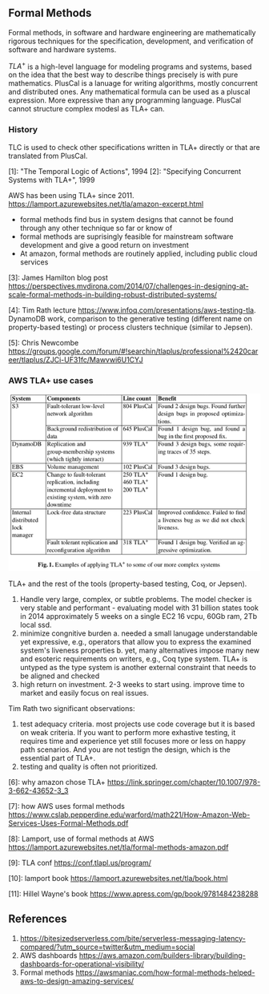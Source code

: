 ## Formal Methods

Formal methods, in software and hardware engineering are mathematically rigorous techniques for the specification, development, and verification of software and hardware systems.

$TLA^+$ is a high-level language for modeling programs and systems, based on the idea that the best way to describe things precisely is with pure mathematics. PlusCal is a lanuage for writing algorithms, mostly concurrent and distributed ones. Any mathematical formula can be used as a pluscal expression. More expressive than any programming language. PlusCal cannot structure complex modesl as TLA+ can.

### History

TLC is used to check other specifications written in TLA+ directly or that are translated from PlusCal.

[1]: "The Temporal Logic of Actions", 1994
[2]: "Specifying Concurrent Systems with TLA+", 1999

AWS has been using TLA+ since 2011. https://lamport.azurewebsites.net/tla/amazon-excerpt.html

- formal methods find bus in system designs that cannot be found through any other technique so far or know of
- formal methods are suprisingly feasible for mainstream software development and give a good return on investment
- At amazon, formal methods are routinely applied, including public cloud services

[3]: James Hamilton blog post https://perspectives.mvdirona.com/2014/07/challenges-in-designing-at-scale-formal-methods-in-building-robust-distributed-systems/

[4]: Tim Rath lecture https://www.infoq.com/presentations/aws-testing-tla. DynamoDB work, comparison to the generative testing (different name on property-based testing) or process clusters technique (similar to Jepsen).

[5]: Chris Newcombe https://groups.google.com/forum/#!searchin/tlaplus/professional%2420career/tlaplus/ZJCi-UF31fc/Mawvwi6U1CYJ

### AWS TLA+ use cases

![](./tla-plus-benefits.png)

TLA+ and the rest of the tools (property-based testing, Coq, or Jepsen).

1. Handle very large, complex, or subtle problems. The model checker is very stable and performant - evaluating model with 31 billion states took in 2014 approximately 5 weeks on a single EC2 16 vcpu, 60Gb ram, 2Tb local ssd.
1. minimize congnitive burden
    a. needed a small lanugage understandable yet expressive, e.g., operators that allow you to express the examined system's liveness properties
    b. yet, many alternatives impose many new and esoteric requirements on writers, e.g., Coq type system. TLA+ is untyped as the type system is another external constraint that needs to be aligned and checked
1. high return on investment. 2-3 weeks to start using. improve time to market and easily focus on real issues.

Tim Rath two significant observations:

1. test adequacy criteria. most projects use code coverage but it is based on weak criteria. If you want to perform more exhastive testing, it requires time and experience yet still focuses more or less on happy path scenarios. And you are not testign the design, which is the essential part of TLA+.
1. testing and quality is often not prioritized.

[6]: why amazon chose TLA+ https://link.springer.com/chapter/10.1007/978-3-662-43652-3_3

[7]: how AWS uses formal methods https://www.cslab.pepperdine.edu/warford/math221/How-Amazon-Web-Services-Uses-Formal-Methods.pdf

[8]: Lamport, use of formal methods at AWS https://lamport.azurewebsites.net/tla/formal-methods-amazon.pdf

[9]: TLA conf https://conf.tlapl.us/program/

[10]: lamport book https://lamport.azurewebsites.net/tla/book.html

[11]: Hillel Wayne's book https://www.apress.com/gp/book/9781484238288

## References

1. https://bitesizedserverless.com/bite/serverless-messaging-latency-compared/?utm_source=twitter&utm_medium=social
1. AWS dashboards https://aws.amazon.com/builders-library/building-dashboards-for-operational-visibility/
1. Formal methods https://awsmaniac.com/how-formal-methods-helped-aws-to-design-amazing-services/
